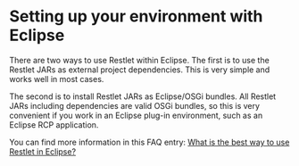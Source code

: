 Setting up your environment with Eclipse
========================================

There are two ways to use Restlet within Eclipse. The first is to use
the Restlet JARs as external project dependencies. This is very simple
and works well in most cases.

The second is to install Restlet JARs as Eclipse/OSGi bundles. All
Restlet JARs including dependencies are valid OSGi bundles, so this is
very convenient if you work in an Eclipse plug-in environment, such as
an Eclipse RCP application.

You can find more information in this FAQ entry: [What is the best way
to use Restlet in
Eclipse?](http://restlet.org/learn/javadocs/1.1/faq#21)

